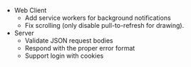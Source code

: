  * Web Client
   * Add service workers for background notifications
   * Fix scrolling (only disable pull-to-refresh for drawing).
 * Server
   * Validate JSON request bodies
   * Respond with the proper error format
   * Support login with cookies
